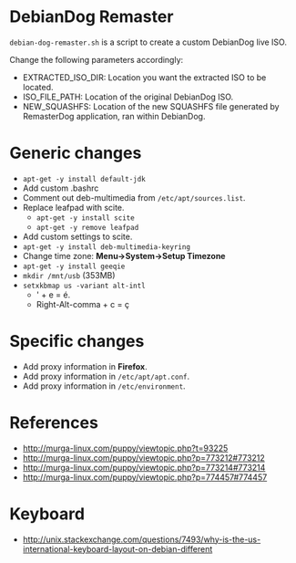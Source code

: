 DebianDog Remaster
==================
`debian-dog-remaster.sh` is a script to create a custom DebianDog live ISO.

Change the following parameters accordingly:
* EXTRACTED_ISO_DIR: Location you want the extracted ISO to be located.
* ISO_FILE_PATH: Location of the original DebianDog ISO.
* NEW_SQUASHFS: Location of the new SQUASHFS file generated by RemasterDog application, ran within DebianDog.

Generic changes
================
* `apt-get -y install default-jdk`
* Add custom .bashrc
* Comment out deb-multimedia from `/etc/apt/sources.list`.
* Replace leafpad with scite.
  * `apt-get -y install scite`
  * `apt-get -y remove leafpad`
* Add custom settings to scite.
* `apt-get -y install deb-multimedia-keyring`
* Change time zone: **Menu->System->Setup Timezone**
* `apt-get -y install geeqie`
* `mkdir /mnt/usb` (353MB)
* `setxkbmap us -variant alt-intl`
  * ' + e = é.
  * Right-Alt-comma + c = ç

Specific changes
=================
* Add proxy information in **Firefox**.
* Add proxy information in `/etc/apt/apt.conf`.
* Add proxy information in `/etc/environment`.




References
==========
* http://murga-linux.com/puppy/viewtopic.php?t=93225
* http://murga-linux.com/puppy/viewtopic.php?p=773212#773212
* http://murga-linux.com/puppy/viewtopic.php?p=773214#773214
* http://murga-linux.com/puppy/viewtopic.php?p=774457#774457

Keyboard
========
* http://unix.stackexchange.com/questions/7493/why-is-the-us-international-keyboard-layout-on-debian-different